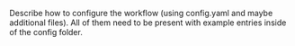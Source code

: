 Describe how to configure the workflow (using config.yaml and maybe additional files).
All of them need to be present with example entries inside of the config folder.